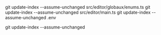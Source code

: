 git update-index --assume-unchanged src/editor/globaux/enums.ts
git update-index --assume-unchanged src/editor/main.ts
git update-index --assume-unchanged .env

git update-index --assume-unchanged <filePath>

